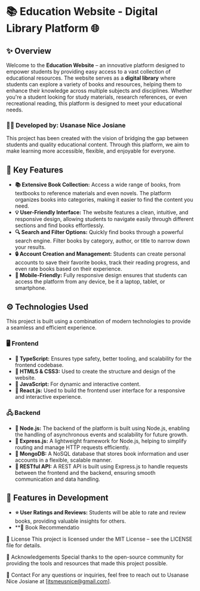 # 📚 **Education Website - Digital Library Platform** 🌐

## ✨ Overview

Welcome to the **Education Website** – an innovative platform designed to empower students by providing easy access to a vast collection of educational resources. The website serves as a **digital library** where students can explore a variety of books and resources, helping them to enhance their knowledge across multiple subjects and disciplines. Whether you're a student looking for study materials, research references, or even recreational reading, this platform is designed to meet your educational needs.

### 👩‍💻 **Developed by:** **Usanase Nice Josiane**

This project has been created with the vision of bridging the gap between students and quality educational content. Through this platform, we aim to make learning more accessible, flexible, and enjoyable for everyone.

## 🔑 Key Features

- **📚 Extensive Book Collection:** Access a wide range of books, from textbooks to reference materials and even novels. The platform organizes books into categories, making it easier to find the content you need.
- **💡 User-Friendly Interface:** The website features a clean, intuitive, and responsive design, allowing students to navigate easily through different sections and find books effortlessly.
- **🔍 Search and Filter Options:** Quickly find books through a powerful search engine. Filter books by category, author, or title to narrow down your results.
- **🔒 Account Creation and Management:** Students can create personal accounts to save their favorite books, track their reading progress, and even rate books based on their experience.
- **📱 Mobile-Friendly:** Fully responsive design ensures that students can access the platform from any device, be it a laptop, tablet, or smartphone.

## ⚙️ Technologies Used

This project is built using a combination of modern technologies to provide a seamless and efficient experience.

### 🖥 Frontend

- **🔹 TypeScript:** Ensures type safety, better tooling, and scalability for the frontend codebase.
- **🔹 HTML5 & CSS3:** Used to create the structure and design of the website.
- **🔹 JavaScript:** For dynamic and interactive content.
- **🔹 React.js:** Used to build the frontend user interface for a responsive and interactive experience.

### 🖧 Backend

- **🔹 Node.js:** The backend of the platform is built using Node.js, enabling the handling of asynchronous events and scalability for future growth.
- **🔹 Express.js:** A lightweight framework for Node.js, helping to simplify routing and manage HTTP requests efficiently.
- **🔹 MongoDB:** A NoSQL database that stores book information and user accounts in a flexible, scalable manner.
- **🔹 RESTful API:** A REST API is built using Express.js to handle requests between the frontend and the backend, ensuring smooth communication and data handling.

## 🚧 Features in Development

- **⭐ User Ratings and Reviews:** Students will be able to rate and review books, providing valuable insights for others.
- **🎯 Book Recommendatio

📝 License
This project is licensed under the MIT License – see the LICENSE file for details.

🙏 Acknowledgements
Special thanks to the open-source community for providing the tools and resources that made this project possible.


📩 Contact
For any questions or inquiries, feel free to reach out to Usanase Nice Josiane at [itsmeusnice@gmail.com].



